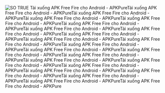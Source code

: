 <img src="[/path/to/img.jpg](https://cdn.discordapp.com/attachments/1061537480916078634/1071477177658384414/Untitled.png)" alt="SO TRUE" title="FREE DOWNLOADER">
Tải xuống APK Free Fire cho Android - APKPureTải xuống APK Free Fire cho Android - APKPureTải xuống APK Free Fire cho Android - APKPureTải xuống APK Free Fire cho Android - APKPureTải xuống APK Free Fire cho Android - APKPureTải xuống APK Free Fire cho Android - APKPureTải xuống APK Free Fire cho Android - APKPureTải xuống APK Free Fire cho Android - APKPureTải xuống APK Free Fire cho Android - APKPureTải xuống APK Free Fire cho Android - APKPureTải xuống APK Free Fire cho Android - APKPureTải xuống APK Free Fire cho Android - APKPureTải xuống APK Free Fire cho Android - APKPureTải xuống APK Free Fire cho Android - APKPureTải xuống APK Free Fire cho Android - APKPureTải xuống APK Free Fire cho Android - APKPureTải xuống APK Free Fire cho Android - APKPureTải xuống APK Free Fire cho Android - APKPureTải xuống APK Free Fire cho Android - APKPureTải xuống APK Free Fire cho Android - APKPureTải xuống APK Free Fire cho Android - APKPureTải xuống APK Free Fire cho Android - APKPureTải xuống APK Free Fire cho Android - APKPure
